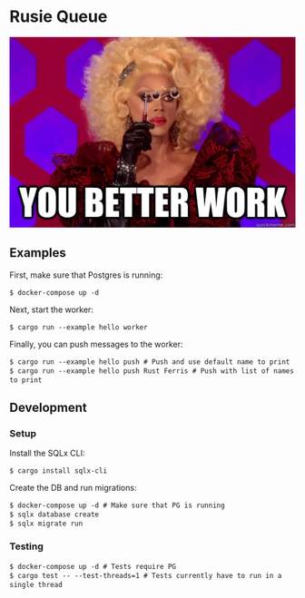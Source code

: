 # Rusie Queue

![Rupaul "you better work" meme](./you_better_work.jpeg)


## Examples

First, make sure that Postgres is running:
```
$ docker-compose up -d
```

Next, start the worker:
```
$ cargo run --example hello worker
```

Finally, you can push messages to the worker:
```
$ cargo run --example hello push # Push and use default name to print
$ cargo run --example hello push Rust Ferris # Push with list of names to print
```

## Development

### Setup

Install the SQLx CLI:
```
$ cargo install sqlx-cli
```

Create the DB and run migrations:
```
$ docker-compose up -d # Make sure that PG is running
$ sqlx database create
$ sqlx migrate run
```


### Testing

```
$ docker-compose up -d # Tests require PG
$ cargo test -- --test-threads=1 # Tests currently have to run in a single thread
```
